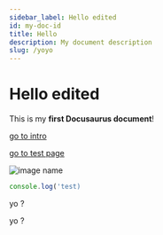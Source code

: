```yaml
---
sidebar_label: Hello edited
id: my-doc-id
title: Hello
description: My document description
slug: /yoyo
---
```

# Hello edited

This is my **first Docusaurus document**!

[go to intro](./intro)

[go to test page](/test)

![image name](/img/docusaurus.png)

```jsx
console.log('test)
```

yo ?

yo ?